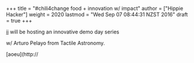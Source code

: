 +++
title = "#chili4change food + innovation w/ impact"
author = ["Hippie Hacker"]
weight = 2020
lastmod = "Wed Sep 07 08:44:31 NZST 2016"
draft = true
+++


[ii](blog.ii.delivery) will be hosting an innovative demo day series

w/ Arturo Pelayo from Tactile Astronomy.

[aoeu](http://
